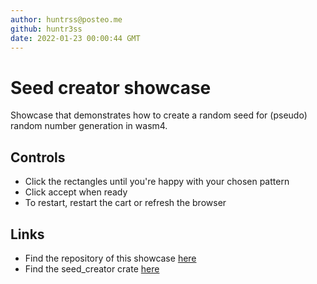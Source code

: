```yaml
---
author: huntrss@posteo.me
github: huntr3ss
date: 2022-01-23 00:00:44 GMT
---
```


# Seed creator showcase

Showcase that demonstrates how to create a random seed for (pseudo) random number generation in wasm4.

## Controls

* Click the rectangles until you're happy with your chosen pattern
* Click accept when ready
* To restart, restart the cart or refresh the browser

## Links

* Find the repository of this showcase [here](https://gitlab.com/3x_game/seed_creator_showcase)
* Find the seed_creator crate [here](https://gitlab.com/3x_game/seed_creator)
